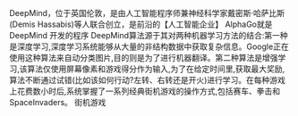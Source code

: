DeepMind，位于英国伦敦，是由人工智能程序师兼神经科学家戴密斯·哈萨比斯(Demis Hassabis)等人联合创立，是前沿的【人工智能企业】
AlphaGo就是DeepMind 开发的程序
DeepMind算法源于其对两种机器学习方法的结合:第一种是深度学习,深度学习系统能够从大量的非结构数据中获取复杂信息。Google正在使用这种算法来自动分类图片,目的则是为了进行机器翻译。第二种算法是增强学习,该算法仅使用屏幕像素和游戏得分作为输入,为了在给定时间里,获取最大奖励,算法不断通过试错(比如该如何行动?左转、右转还是开火)进行学习。在每种游戏上花费数小时后,系统掌握了一系列经典街机游戏的操作方式,包括赛车、拳击和SpaceInvaders。
街机游戏
